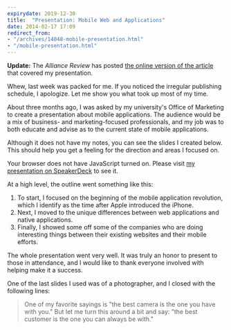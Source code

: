 ```yaml
---
expirydate: 2019-12-30
title:  "Presentation: Mobile Web and Applications"
date: 2014-02-17 17:09
redirect_from:
- "/archives/14048-mobile-presentation.html"
- "/mobile-presentation.html"
---
```



__Update:__ The _Alliance Review_ has posted [the online version of the article](http://www.the-review.com/local%20news/2014/02/15/chamber-seminar-focuses-on-mobile-technology) that covered my presentation.

Whew, last week was packed for me. If you noticed the irregular publishing schedule, I apologize. Let me show you what took up most of my time.

About three months ago, I was asked by my university's Office of Marketing to create a presentation about mobile applications. The audience would be a mix of business- and marketing-focused professionals, and my job was to both educate and advise as to the current state of mobile applications.

Although it does not have my notes, you can see the slides I created below. This should help you get a feeling for the direction and areas I focused on.

<script async class="speakerdeck-embed" data-id="aedfda70794d01313f054e5d868db85e" data-ratio="1.33333333333333" src="//speakerdeck.com/assets/embed.js"></script>

<noscript>Your browser does not have JavaScript turned on. Please visit <a href="https://speakerdeck.com/kyledreger/mobile-applications-and-the-mobile-web">my presentation on SpeakerDeck</a> to see it.</noscript>

At a high level, the outline went something like this:

1. To start, I focused on the beginning of the mobile application revolution, which I identify as the time after Apple introduced the iPhone.
2. Next, I moved to the unique differences between web applications and native applications.
3. Finally, I showed some off some of the companies who are doing interesting things between their existing websites and their mobile efforts.

The whole presentation went very well. It was truly an honor to present to those in attendance, and I would like to thank everyone involved with helping make it a success.

One of the last slides I used was of a photographer, and I closed with the following lines:

> One of my favorite sayings is "the best camera is the one you have with you." But let me turn this around a bit and say: "the best customer is the one you can always be with."
